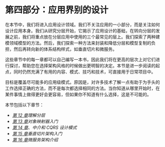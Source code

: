 # 第四部分：应用界别的设计

在本节中，我们将进入应用设计领域。我们不关注应用的一小部分，而是关注如何设计应用本身。我们从研究分层开始，它揭示了应用设计的基础，在转向分层的发展之前，我们将重点放在分层应用中使用的三个最常见的层上。我们探索了两种建模领域模型的方法。然后，我们探索一种方法来封装和降低分层和模型复制的负担，然后再转向新的体系结构样式，如垂直切片和微服务。

这些章节中的每一章都可以自己编写一本书，因此我们将在更高的层次上对它们进行探讨，帮助您在选择架构风格的时候做出更明智的决定。本节是进一步阅读的起点，同时仍然充满了有用的内容、模式、技巧和技术，可直接用于日常项目中。

目标是覆盖尽可能多的应用级模式。原因是，对许多技术了解一点有助于为手头的工作选择正确的方法，而不是每次都选择相同的方法。当你知道从哪里开始时，在某件事情上做得更好会更容易，但如果你不知道有什么选择，这是不可能的。

本节包括以下章节：

*   [*第 12 章*](12.html#_idTextAnchor230)*理解分层*
*   [*第 13 章*](13.html#_idTextAnchor248)*对象映射器入门*
*   [*第 14 章*](14.html#_idTextAnchor261)、*中介和 CQRS 设计模式*
*   [*第 15 章*](15.html#_idTextAnchor282)*垂直切片架构入门*
*   [*第 16 章*](16.html#_idTextAnchor291)*微服务架构介绍*